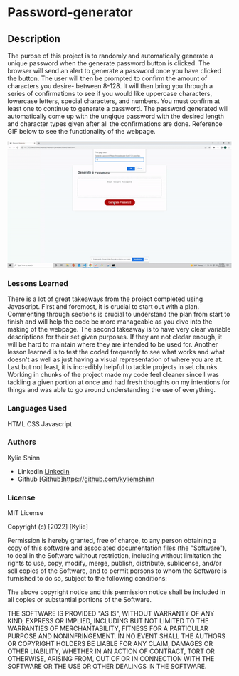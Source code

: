 # Password-generator

## Description

The purose of this project is to randomly and automatically generate a unique password when the generate password button is clicked. The browser will send an alert to generate a password once you have clicked the button. The user will then be prompted to confirm the amount of characters you desire- between 8-128. It will then bring you through a series of confirmations to see if you would like uppercase characters, lowercase letters, special characters, and numbers. You must confirm at least one to continue to generate a password. The password generated will automatically come up with the unqique password with the desired length and character types given after all the confirmations are done. Reference GIF below to see the functionality of the webpage.

![Password-Generator](./password-generator-gif.gif)



### Lessons Learned

There is a lot of great takeaways from the project completed using Javascript. First and foremost, it is crucial to start out with a plan. Commenting through sections is crucial to understand the plan from start to finish and will help the code be more manageable as you dive into the making of the webpage. The second takeaway is to have very clear variable descriptions for their set given purposes. If they are not cledar enough, it will be hard to maintain where they are intended to be used for. Another lesson learned is to test the coded frequently to see what works and what doesn't as well as just having a visual representation of where you are at. Last but not least,  it is incredibly helpful to tackle projects in set chunks. Working in chunks of the project made my code feel cleaner since I was tackling a given portion at once and had fresh thoughts on my intentions for things and was able to go around understanding the use of everything.

### Languages Used

HTML
CSS
Javascript

### Authors

Kylie Shinn

* LinkedIn [LinkedIn](https://www.linkedin.com/in/kylie-shinn-18b0301b7/)
* Github [Github]https://github.com/kyliemshinn

### License

MIT License

Copyright (c) [2022] [Kylie]

Permission is hereby granted, free of charge, to any person obtaining a copy
of this software and associated documentation files (the "Software"), to deal
in the Software without restriction, including without limitation the rights
to use, copy, modify, merge, publish, distribute, sublicense, and/or sell
copies of the Software, and to permit persons to whom the Software is
furnished to do so, subject to the following conditions:

The above copyright notice and this permission notice shall be included in all
copies or substantial portions of the Software.

THE SOFTWARE IS PROVIDED "AS IS", WITHOUT WARRANTY OF ANY KIND, EXPRESS OR
IMPLIED, INCLUDING BUT NOT LIMITED TO THE WARRANTIES OF MERCHANTABILITY,
FITNESS FOR A PARTICULAR PURPOSE AND NONINFRINGEMENT. IN NO EVENT SHALL THE
AUTHORS OR COPYRIGHT HOLDERS BE LIABLE FOR ANY CLAIM, DAMAGES OR OTHER
LIABILITY, WHETHER IN AN ACTION OF CONTRACT, TORT OR OTHERWISE, ARISING FROM,
OUT OF OR IN CONNECTION WITH THE SOFTWARE OR THE USE OR OTHER DEALINGS IN THE
SOFTWARE.